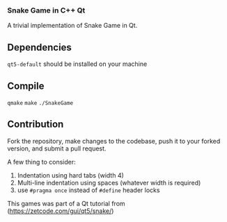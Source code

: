 ### Snake Game in C++ Qt

A trivial implementation of Snake Game in Qt. 

## Dependencies
`qt5-default` should be installed on your machine

## Compile
`qmake`
`make`
`./SnakeGame`

## Contribution
Fork the repository, make changes to the codebase, push it to your forked version, and submit a pull
request.

A few thing to consider:
1. Indentation using hard tabs (width 4)
2. Multi-line indentation using spaces (whatever width is required)
3. use `#pragma once` instead of `#define` header locks

This games was part of a Qt tutorial from (https://zetcode.com/gui/qt5/snake/)
